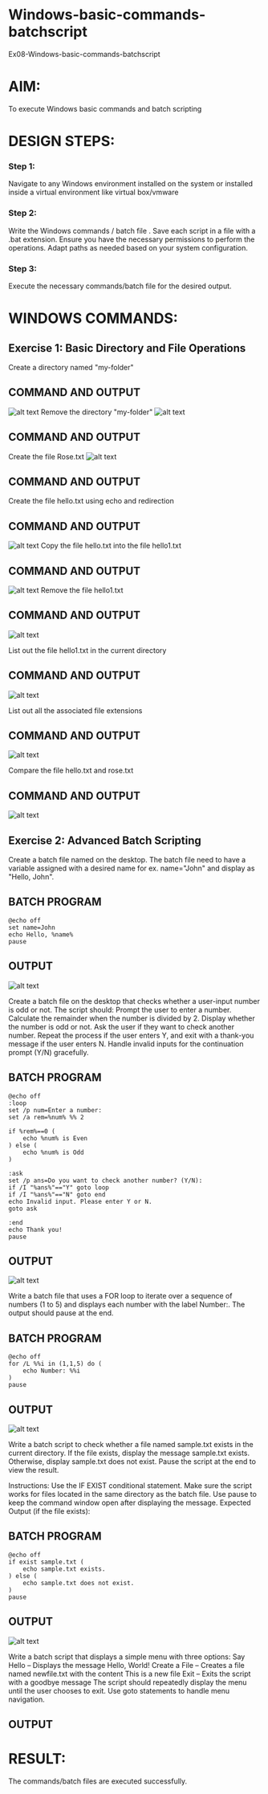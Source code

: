 # Windows-basic-commands-batchscript
Ex08-Windows-basic-commands-batchscript

# AIM:
To execute Windows basic commands and batch scripting

# DESIGN STEPS:

### Step 1:

Navigate to any Windows environment installed on the system or installed inside a virtual environment like virtual box/vmware 

### Step 2:

Write the Windows commands / batch file . Save each script in a file with a .bat extension. Ensure you have the necessary permissions to perform the operations. Adapt paths as needed based on your system configuration.
### Step 3:

Execute the necessary commands/batch file for the desired output. 




# WINDOWS COMMANDS:
## Exercise 1: Basic Directory and File Operations
Create a directory named "my-folder"

## COMMAND AND OUTPUT
![alt text](image.png)
Remove the directory "my-folder"
![alt text](image-1.png)

## COMMAND AND OUTPUT

Create the file Rose.txt
![alt text](image-2.png)
## COMMAND AND OUTPUT


Create the file hello.txt using echo and redirection

## COMMAND AND OUTPUT
![alt text](image-3.png)
Copy the file hello.txt into the file hello1.txt

## COMMAND AND OUTPUT
![alt text](image-4.png)
Remove the file hello1.txt

## COMMAND AND OUTPUT
![alt text](image-5.png)

List out the file hello1.txt in the current directory

## COMMAND AND OUTPUT
![alt text](image-6.png)

List out all the associated file extensions 

## COMMAND AND OUTPUT
![alt text](image-7.png)


Compare the file hello.txt and rose.txt

## COMMAND AND OUTPUT
![alt text](image-8.png)

## Exercise 2: Advanced Batch Scripting
Create a batch file named on the desktop. The batch file need to have a variable assigned with a desired name for ex. name="John" and display as "Hello, John".

## BATCH PROGRAM
```
@echo off
set name=John
echo Hello, %name%
pause
```
## OUTPUT
![alt text](image-9.png)


Create a batch file  on the desktop that checks whether a user-input number is odd or not. The script should:
Prompt the user to enter a number.
Calculate the remainder when the number is divided by 2.
Display whether the number is odd or not.
Ask the user if they want to check another number.
Repeat the process if the user enters Y, and exit with a thank-you message if the user enters N.
Handle invalid inputs for the continuation prompt (Y/N) gracefully.

## BATCH PROGRAM
```
@echo off
:loop
set /p num=Enter a number: 
set /a rem=%num% %% 2

if %rem%==0 (
    echo %num% is Even
) else (
    echo %num% is Odd
)

:ask
set /p ans=Do you want to check another number? (Y/N): 
if /I "%ans%"=="Y" goto loop
if /I "%ans%"=="N" goto end
echo Invalid input. Please enter Y or N.
goto ask

:end
echo Thank you!
pause
```


## OUTPUT
![alt text](image-10.png)



Write a batch file that uses a FOR loop to iterate over a sequence of numbers (1 to 5) and displays each number with the label Number:. The output should pause at the end.

## BATCH PROGRAM
```
@echo off
for /L %%i in (1,1,5) do (
    echo Number: %%i
)
pause
```
## OUTPUT

![alt text](image-11.png)


Write a batch script to check whether a file named sample.txt exists in the current directory. If the file exists, display the message sample.txt exists. Otherwise, display sample.txt does not exist. Pause the script at the end to view the result.

Instructions:
Use the IF EXIST conditional statement.
Make sure the script works for files located in the same directory as the batch file.
Use pause to keep the command window open after displaying the message.
Expected Output (if the file exists):

## BATCH PROGRAM
```
@echo off
if exist sample.txt (
    echo sample.txt exists.
) else (
    echo sample.txt does not exist.
)
pause
```

## OUTPUT
![alt text](image-12.png)

Write a batch script that displays a simple menu with three options:
Say Hello – Displays the message Hello, World!
Create a File – Creates a file named newfile.txt with the content This is a new file
Exit – Exits the script with a goodbye message
The script should repeatedly display the menu until the user chooses to exit. Use goto statements to handle menu navigation.


## OUTPUT



# RESULT:
The commands/batch files are executed successfully.

